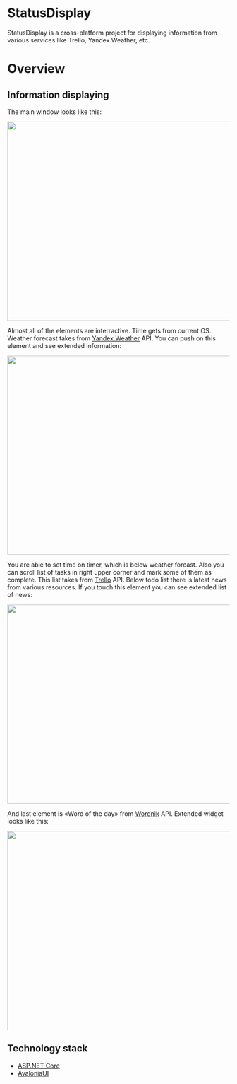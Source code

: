 # StatusDisplay

StatusDisplay is a cross-platform project for displaying information from various services like Trello, Yandex.Weather, etc.

# Overview

## Information displaying

The main window looks like this:

<p align="center">
 <img width="800" height="450" align="center" src="https://funkyimg.com/i/35ipc.png">
</p>

Almost all of the elements are interractive. Time gets from current OS. Weather forecast takes from [Yandex.Weather](https://yandex.ru/pogoda/) API. You can push on this element and see extended information:

<p align="center">
 <img width="800" height="450" align="center" src="https://funkyimg.com/i/35ipi.png">
</p>

You are able to set time on timer, which is below weather forcast. Also you can scroll list of tasks in right upper corner and mark some of them as complete. This list takes from [Trello](https://trello.com/) API. Below todo list there is latest news from various resources. If you touch this element you can see extended list of news:

<p align="center">
 <img width="800" height="450" align="center" src="https://funkyimg.com/i/35ipj.png">
</p>

And last element is «Word of the day» from [Wordnik](https://www.wordnik.com/word-of-the-day) API. Extended widget looks like this:

<p align="center">
 <img width="800" height="450" align="center" src="https://funkyimg.com/i/35ipk.png">
</p>

## Technology stack

* [ASP.NET Core](https://github.com/dotnet/aspnetcore)
* [AvaloniaUI](https://github.com/AvaloniaUI)